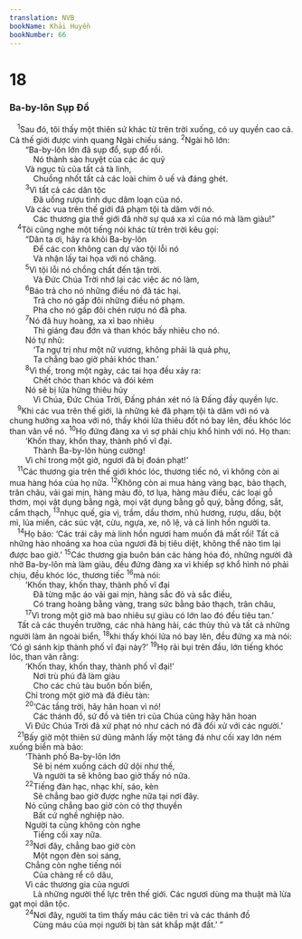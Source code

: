 ```yaml
---
translation: NVB
bookName: Khải Huyền 
bookNumber: 66
---
```


<div class="title"><h1>18</h1><h3>Ba-by-lôn Sụp Đổ </h3></div>
<span class="verse kh_18_1"> <sup>1</sup>Sau đó, tôi thấy một thiên sứ khác từ trên trời xuống, có uy quyền cao cả. Cả thế giới được vinh quang Ngài chiếu sáng. </span>
<span class="verse kh_18_2"><sup>2</sup>Ngài hô lớn: <br/>  “Ba-by-lôn lớn đã sụp đổ, sụp đổ rồi. <br/>   Nó thành sào huyệt của các ác quỷ <br/>  Và ngục tù của tất cả tà linh, <br/>   Chuồng nhốt tất cả các loài chim ô uế và đáng ghét. <br/></span>
<span class="verse kh_18_3">  <sup>3</sup>Vì tất cả các dân tộc <br/>   Đã uống rượu tình dục dâm loạn của nó. <br/>  Và các vua trên thế giới đã phạm tội tà dâm với nó. <br/>   Các thương gia thế giới đã nhờ sự quá xa xỉ của nó mà làm giàu!” <br/></span>
<span class="verse kh_18_4"> <sup>4</sup>Tôi cũng nghe một tiếng nói khác từ trên trời kêu gọi: <br/>  “Dân ta ơi, hãy ra khỏi Ba-by-lôn <br/>   Để các con không can dự vào tội lỗi nó <br/>   Và nhận lấy tai họa với nó chăng. <br/></span>
<span class="verse kh_18_5">  <sup>5</sup>Vì tội lỗi nó chồng chất đến tận trời. <br/>   Và Đức Chúa Trời nhớ lại các việc ác nó làm, <br/></span>
<span class="verse kh_18_6">  <sup>6</sup>Báo trả cho nó những điều nó đã tác hại. <br/>   Trả cho nó gấp đôi những điều nó phạm. <br/>   Pha cho nó gấp đôi chén rượu nó đã pha. <br/></span>
<span class="verse kh_18_7">  <sup>7</sup>Nó đã huy hoàng, xa xỉ bao nhiêu <br/>   Thì giáng đau đớn và than khóc bấy nhiêu cho nó. <br/>  Nó tự nhủ: <br/>   ‘Ta ngự trị như một nữ vương, không phải là quả phụ, <br/>   Ta chẳng bao giờ phải khóc than.’ <br/></span>
<span class="verse kh_18_8">  <sup>8</sup>Vì thế, trong một ngày, các tai họa đều xảy ra: <br/>   Chết chóc than khóc và đói kém <br/>  Nó sẽ bị lửa hừng thiêu hủy <br/>   Vì Chúa, Đức Chúa Trời, Đấng phán xét nó là Đấng đầy quyền lực. <br/></span>
<span class="verse kh_18_9"> <sup>9</sup>Khi các vua trên thế giới, là những kẻ đã phạm tội tà dâm với nó và chung hưởng xa hoa với nó, thấy khói lửa thiêu đốt nó bay lên, đều khóc lóc than vãn về nó. </span>
<span class="verse kh_18_10"><sup>10</sup>Họ đứng đàng xa vì sợ phải chịu khổ hình với nó. Họ than: <br/>  ‘Khốn thay, khốn thay, thành phố vĩ đại. <br/>   Thành Ba-by-lôn hùng cường! <br/>  Vì chỉ trong một giờ, ngươi đã bị đoán phạt!’ <br/></span>
<span class="verse kh_18_11"> <sup>11</sup>Các thương gia trên thế giới khóc lóc, thương tiếc nó, vì không còn ai mua hàng hóa của họ nữa. </span>
<span class="verse kh_18_12"><sup>12</sup>Không còn ai mua hàng vàng bạc, bảo thạch, trân châu, vải gai mịn, hàng màu đỏ, tơ lụa, hàng màu điều, các loại gỗ thơm, mọi vật dụng bằng ngà, mọi vật dụng bằng gỗ quý, bằng đồng, sắt, cẩm thạch, </span>
<span class="verse kh_18_13"><sup>13</sup>nhục quế, gia vị, trầm, dầu thơm, nhũ hương, rượu, dầu, bột mì, lúa miến, các súc vật, cừu, ngựa, xe, nô lệ, và cả linh hồn người ta. <br/></span>
<span class="verse kh_18_14"> <sup>14</sup>Họ bảo: ‘Các trái cây mà linh hồn ngươi ham muốn đã mất rồi! Tất cả những hào nhoáng xa hoa của ngươi đã bị tiêu diệt, không thể nào tìm lại được bao giờ.’ </span>
<span class="verse kh_18_15"><sup>15</sup>Các thương gia buôn bán các hàng hóa đó, những người đã nhờ Ba-by-lôn mà làm giàu, đều đứng đàng xa vì khiếp sợ khổ hình nó phải chịu, đều khóc lóc, thương tiếc </span>
<span class="verse kh_18_16"><sup>16</sup>mà nói: <br/>  ‘Khốn thay, khốn thay, thành phố vĩ đại <br/>   Đã từng mặc áo vải gai mịn, hàng sắc đỏ và sắc điều, <br/>   Có trang hoàng bằng vàng, trang sức bằng bảo thạch, trân châu, <br/></span>
<span class="verse kh_18_17">  <sup>17</sup>Vì trong một giờ mà bao nhiêu sự giàu có lớn lao đó đều tiêu tan.’ <br/> Tất cả các thuyền trưởng, các nhà hàng hải, các thủy thủ và tất cả những người làm ăn ngoài biển, </span>
<span class="verse kh_18_18"><sup>18</sup>khi thấy khói lửa nó bay lên, đều đứng xa mà nói: ‘Có gì sánh kịp thành phố vĩ đại này?’ </span>
<span class="verse kh_18_19"><sup>19</sup>Họ rải bụi trên đầu, lớn tiếng khóc lóc, than vãn rằng: <br/>  ‘Khốn thay, khốn thay, thành phố vĩ đại!’ <br/>   Nơi trù phú đã làm giàu <br/>   Cho các chủ tàu buôn bốn biển, <br/>  Chỉ trong một giờ mà đã điêu tàn: <br/></span>
<span class="verse kh_18_20">  <sup>20</sup>‘Các tầng trời, hãy hân hoan vì nó! <br/>   Các thánh đồ, sứ đồ và tiên tri của Chúa cũng hãy hân hoan <br/>  Vì Đức Chúa Trời đã xử phạt nó như cách nó đã đối xử với các người.’ <br/></span>
<span class="verse kh_18_21"> <sup>21</sup>Bấy giờ một thiên sứ dũng mãnh lấy một tảng đá như cối xay lớn ném xuống biển mà bảo: <br/>  ‘Thành phố Ba-by-lôn lớn <br/>   Sẽ bị ném xuống cách dữ dội như thế, <br/>   Và người ta sẽ không bao giờ thấy nó nữa. <br/></span>
<span class="verse kh_18_22">  <sup>22</sup>Tiếng đàn hạc, nhạc khí, sáo, kèn <br/>   Sẽ chẳng bao giờ được nghe nữa tại nơi đây. <br/>  Nó cũng chẳng bao giờ còn có thợ thuyền <br/>   Bất cứ nghề nghiệp nào. <br/>  Người ta cũng không còn nghe <br/>   Tiếng cối xay nữa. <br/></span>
<span class="verse kh_18_23">  <sup>23</sup>Nơi đây, chẳng bao giờ còn <br/>   Một ngọn đèn soi sáng, <br/>  Chẳng còn nghe tiếng nói <br/>   Của chàng rể cô dâu, <br/>  Vì các thương gia của ngươi <br/>   Là những người thế lực trên thế giới. Các ngươi dùng ma thuật mà lừa gạt mọi dân tộc. <br/></span>
<span class="verse kh_18_24">  <sup>24</sup>Nơi đây, người ta tìm thấy máu các tiên tri và các thánh đồ <br/>   Cùng máu của mọi người bị tàn sát khắp mặt đất.’ ” <br/></span>
